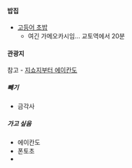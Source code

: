 #### 밥집
- [고등어 초밥](https://blog.naver.com/travelac/223411398058)
	- 여긴 가메오카시임... 교토역에서 20분

#### 관광지
참고 - [지쇼지부터 에이칸도](https://blog.naver.com/sjej0524/223313825489)
##### 빼기
- 금각사
##### 가고 싶음
- 에이칸도
- 폰토초
- 